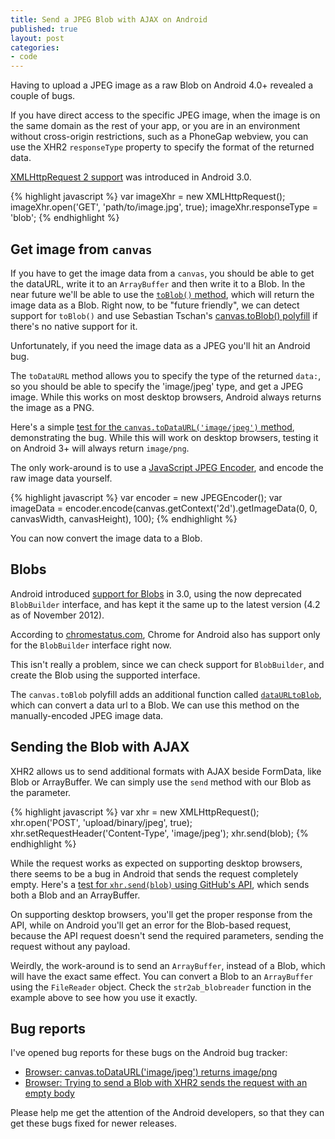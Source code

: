 ```yaml
---
title: Send a JPEG Blob with AJAX on Android
published: true
layout: post
categories:
- code
---
```


Having to upload a JPEG image as a raw Blob on Android 4.0+ revealed a couple of bugs. 

If you have direct access to the specific JPEG image, when the image is on the same domain as the rest of your app, or you are in an environment without cross-origin restrictions, such as a PhoneGap webview, you can use the XHR2 `responseType` property to specify the format of the returned data.

[XMLHttpRequest 2 support](http://caniuse.com/#feat=xhr2) was introduced in Android 3.0.

{% highlight javascript %}
var imageXhr = new XMLHttpRequest();
imageXhr.open('GET', 'path/to/image.jpg', true);
imageXhr.responseType = 'blob';
{% endhighlight %}

## Get image from `canvas`

If you have to get the image data from a `canvas`, you should be able to get the dataURL, write it to an `ArrayBuffer` and then write it to a Blob. In the near future we'll be able to use the [`toBlob()` method](https://developer.mozilla.org/en-US/docs/DOM/HTMLCanvasElement#Methods), which will return the image data as a Blob. Right now, to be "future friendly", we can detect support for `toBlob()` and use Sebastian Tschan's [canvas.toBlob() polyfill](https://github.com/blueimp/JavaScript-Canvas-to-Blob) if there's no native support for it.

Unfortunately, if you need the image data as a JPEG you'll hit an Android bug. 

The `toDataURL` method allows you to specify the type of the returned `data:`, so you should be able to specify the 'image/jpeg' type, and get a JPEG image. While this works on most desktop browsers, Android always returns the image as a PNG. 

Here's a simple [test for the `canvas.toDataURL('image/jpeg')` method](http://jsfiddle.net/ghinda/na86m/), demonstrating the bug. While this will work on desktop browsers, testing it on Android 3+ will always return `image/png`. 

The only work-around is to use a [JavaScript JPEG Encoder](http://www.bytestrom.eu/blog/2009/1120a_jpeg_encoder_for_javascript), and encode the raw image data yourself.

{% highlight javascript %}
var encoder = new JPEGEncoder();
var imageData = encoder.encode(canvas.getContext('2d').getImageData(0, 0, canvasWidth, canvasHeight), 100);
{% endhighlight %}

You can now convert the image data to a Blob.


## Blobs

Android introduced [support for Blobs](http://caniuse.com/#feat=blobbuilder) in 3.0, using the now deprecated `BlobBuilder` interface, and has kept it the same up to the latest version (4.2 as of November 2012). 

According to [chromestatus.com](https://sites.google.com/a/chromium.org/dev/developers/web-platform-status), Chrome for Android also has support only for the `BlobBuilder` interface right now.  

This isn't really a problem, since we can check support for `BlobBuilder`, and create the Blob using the supported interface. 

The `canvas.toBlob` polyfill adds an additional function called [`dataURLtoBlob`](https://github.com/blueimp/JavaScript-Canvas-to-Blob#api), which can convert a data url to a Blob. We can use this method on the manually-encoded JPEG image data.


## Sending the Blob with AJAX

XHR2 allows us to send additional formats with AJAX beside FormData, like Blob or ArrayBuffer. We can simply use the `send` method with our Blob as the parameter.

{% highlight javascript %}
var xhr = new XMLHttpRequest();
xhr.open('POST', 'upload/binary/jpeg', true);
xhr.setRequestHeader('Content-Type', 'image/jpeg');
xhr.send(blob);
{% endhighlight %}

While the request works as expected on supporting desktop browsers, there seems to be a bug in Android that sends the request completely empty. Here's a [test for `xhr.send(blob)` using GitHub's API](http://jsfiddle.net/ghinda/fRgbf/), which sends both a Blob and an ArrayBuffer.

On supporting desktop browsers, you'll get the proper response from the API, while on Android you'll get an error for the Blob-based request, because the API request doesn't send the required parameters, sending the request without any payload. 

Weirdly, the work-around is to send an `ArrayBuffer`, instead of a Blob, which will have the exact same effect. You can convert a Blob to an `ArrayBuffer` using the `FileReader` object. Check the `str2ab_blobreader` function in the example above to see how you use it exactly.


## Bug reports

I've opened bug reports for these bugs on the Android bug tracker:

* [Browser: canvas.toDataURL('image/jpeg') returns image/png](https://code.google.com/p/android/issues/detail?id=39885)
* [Browser: Trying to send a Blob with XHR2 sends the request with an empty body](https://code.google.com/p/android/issues/detail?id=39882)

Please help me get the attention of the Android developers, so that they can get these bugs fixed for newer releases.